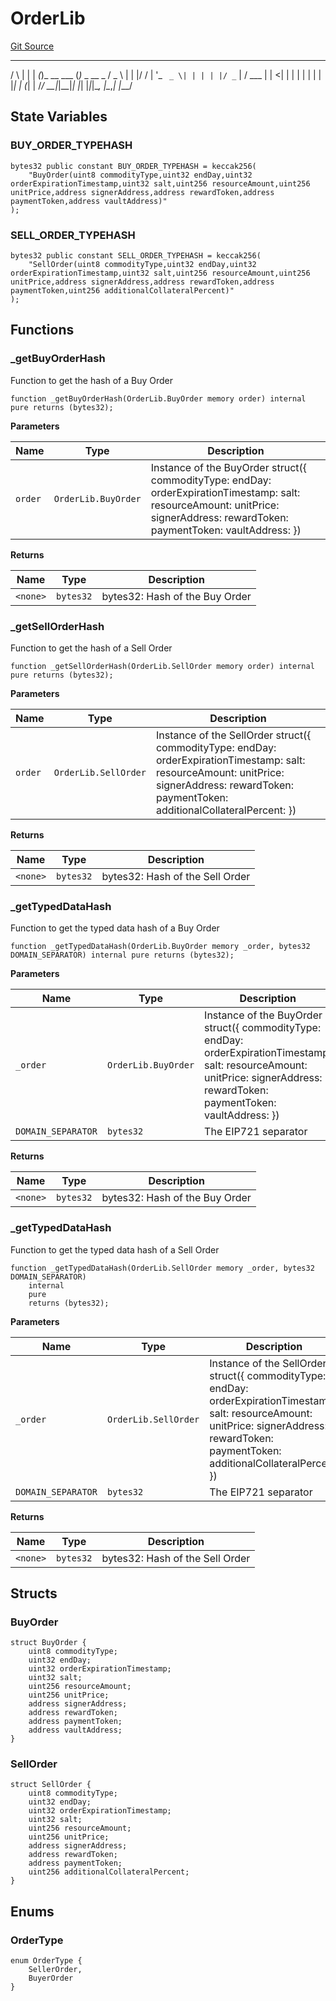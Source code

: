 # OrderLib
[Git Source](https://github.com/Alkimiya/v2.1-core/tree/comments-docs/blob/ee3e12bcce8690315f313782a9d6014a1b843773/contracts/libraries/OrderLib.sol)

_    _ _    _           _
/ \  | | | _(_)_ __ ___ (_)_   _  __ _
/ _ \ | | |/ / | '_ ` _ \| | | | |/ _` |
/ ___ \| |   <| | | | | | | | |_| | (_| |
/_/   \_\_|_|\_\_|_| |_| |_|_|\__, |\__,_|
|___/


## State Variables
### BUY_ORDER_TYPEHASH

```solidity
bytes32 public constant BUY_ORDER_TYPEHASH = keccak256(
    "BuyOrder(uint8 commodityType,uint32 endDay,uint32 orderExpirationTimestamp,uint32 salt,uint256 resourceAmount,uint256 unitPrice,address signerAddress,address rewardToken,address paymentToken,address vaultAddress)"
);
```


### SELL_ORDER_TYPEHASH

```solidity
bytes32 public constant SELL_ORDER_TYPEHASH = keccak256(
    "SellOrder(uint8 commodityType,uint32 endDay,uint32 orderExpirationTimestamp,uint32 salt,uint256 resourceAmount,uint256 unitPrice,address signerAddress,address rewardToken,address paymentToken,uint256 additionalCollateralPercent)"
);
```


## Functions
### _getBuyOrderHash

Function to get the hash of a Buy Order


```solidity
function _getBuyOrderHash(OrderLib.BuyOrder memory order) internal pure returns (bytes32);
```
**Parameters**

|Name|Type|Description|
|----|----|-----------|
|`order`|`OrderLib.BuyOrder`|Instance of the BuyOrder struct({ commodityType: endDay: orderExpirationTimestamp: salt: resourceAmount: unitPrice: signerAddress: rewardToken: paymentToken: vaultAddress: })|

**Returns**

|Name|Type|Description|
|----|----|-----------|
|`<none>`|`bytes32`|bytes32: Hash of the Buy Order|


### _getSellOrderHash

Function to get the hash of a Sell Order


```solidity
function _getSellOrderHash(OrderLib.SellOrder memory order) internal pure returns (bytes32);
```
**Parameters**

|Name|Type|Description|
|----|----|-----------|
|`order`|`OrderLib.SellOrder`|Instance of the SellOrder struct({ commodityType: endDay: orderExpirationTimestamp: salt: resourceAmount: unitPrice: signerAddress: rewardToken: paymentToken: additionalCollateralPercent: })|

**Returns**

|Name|Type|Description|
|----|----|-----------|
|`<none>`|`bytes32`|bytes32: Hash of the Sell Order|


### _getTypedDataHash

Function to get the typed data hash of a Buy Order


```solidity
function _getTypedDataHash(OrderLib.BuyOrder memory _order, bytes32 DOMAIN_SEPARATOR) internal pure returns (bytes32);
```
**Parameters**

|Name|Type|Description|
|----|----|-----------|
|`_order`|`OrderLib.BuyOrder`|Instance of the BuyOrder struct({ commodityType: endDay: orderExpirationTimestamp: salt: resourceAmount: unitPrice: signerAddress: rewardToken: paymentToken: vaultAddress: })|
|`DOMAIN_SEPARATOR`|`bytes32`|The EIP721 separator|

**Returns**

|Name|Type|Description|
|----|----|-----------|
|`<none>`|`bytes32`|bytes32: Hash of the Buy Order|


### _getTypedDataHash

Function to get the typed data hash of a Sell Order


```solidity
function _getTypedDataHash(OrderLib.SellOrder memory _order, bytes32 DOMAIN_SEPARATOR)
    internal
    pure
    returns (bytes32);
```
**Parameters**

|Name|Type|Description|
|----|----|-----------|
|`_order`|`OrderLib.SellOrder`|Instance of the SellOrder struct({ commodityType: endDay: orderExpirationTimestamp: salt: resourceAmount: unitPrice: signerAddress: rewardToken: paymentToken: additionalCollateralPercent: })|
|`DOMAIN_SEPARATOR`|`bytes32`|The EIP721 separator|

**Returns**

|Name|Type|Description|
|----|----|-----------|
|`<none>`|`bytes32`|bytes32: Hash of the Sell Order|


## Structs
### BuyOrder

```solidity
struct BuyOrder {
    uint8 commodityType;
    uint32 endDay;
    uint32 orderExpirationTimestamp;
    uint32 salt;
    uint256 resourceAmount;
    uint256 unitPrice;
    address signerAddress;
    address rewardToken;
    address paymentToken;
    address vaultAddress;
}
```

### SellOrder

```solidity
struct SellOrder {
    uint8 commodityType;
    uint32 endDay;
    uint32 orderExpirationTimestamp;
    uint32 salt;
    uint256 resourceAmount;
    uint256 unitPrice;
    address signerAddress;
    address rewardToken;
    address paymentToken;
    uint256 additionalCollateralPercent;
}
```

## Enums
### OrderType

```solidity
enum OrderType {
    SellerOrder,
    BuyerOrder
}
```

